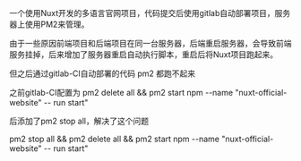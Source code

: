 一个使用Nuxt开发的多语言官网项目，代码提交后使用gitlab自动部署项目，服务器上使用PM2来管理。 

由于一些原因前端项目和后端项目在同一台服务器，后端重启服务器，会导致前端服务挂掉，后来增加了服务器重启自动执行脚本，重启后将Nuxt项目跑起来。 

但之后通过gitlab-CI自动部署的代码 pm2 都跑不起来

之前gitlab-CI配置为 pm2 delete all && pm2 start npm --name "nuxt-official-website" -- run start"

后添加了pm2 stop all，解决了这个问题

pm2 stop all && pm2 delete all && pm2 start npm --name "nuxt-official-website" -- run start"